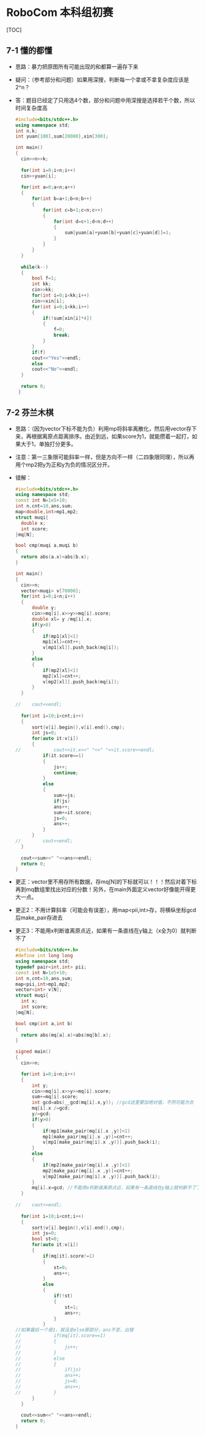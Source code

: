 # RoboCom 本科组初赛

[TOC]

## 7-1 懂的都懂

- 思路：暴力把原图所有可能出现的和都算一遍存下来

- 疑问：（参考部分和问题）如果用深搜，判断每一个拿或不拿复杂度应该是2^n？

- 答：题目已经定了只用选4个数，部分和问题中用深搜是选择若干个数，所以时间复杂度高

  ```C++
  #include<bits/stdc++.h>
  using namespace std;
  int n,k;
  int yuan[100],sum[20000],xin[300];
  
  int main()
  {
  	cin>>n>>k;
  	
  	for(int i=0;i<n;i++)
  	cin>>yuan[i];
  	
  	for(int a=0;a<n;a++)
  	{
  		for(int b=a+1;b<n;b++)
  		{
  			for(int c=b+1;c<n;c++)
  			{
  				for(int d=c+1;d<n;d++)
  				{
  					sum[yuan[a]+yuan[b]+yuan[c]+yuan[d]]=1;
  				}
  			}
  		}
  	}
  	
  	while(k--)
  	{
  		bool f=1;
  		int kk;
  		cin>>kk;
  		for(int i=0;i<kk;i++)
  		cin>>xin[i];
  		for(int i=0;i<kk;i++)
  		{
  			if(!sum[xin[i]*4])
  			{
  				f=0;
  				break;
  			}
  		}
  		if(f)
  		cout<<"Yes"<<endl;
  		else
  		cout<<"No"<<endl;
  	}
  	
  	return 0;
   } 
  ```

  

## 7-2 芬兰木棋

- 思路：（因为vector下标不能为负）利用mp将斜率离散化，然后用vector存下来，再根据离原点距离排序。由近到远，如果score为1，就能攒着一起打，如果大于1，单独打分更多。

- 注意：第一三象限可能斜率一样，但是方向不一样（二四象限同理），所以再用个mp2把y为正和y为负的情况区分开。

- 错解：

  ```C++
  #include<bits/stdc++.h>
  using namespace std;
  const int N=1e5+10;
  int n,cnt=10,ans,sum;
  map<double,int>mp1,mp2;
  struct muqi{
  	double x;
  	int score;
  }mq[N]; 
  
  bool cmp(muqi a,muqi b)
  {
  	return abs(a.x)<abs(b.x);
  }
  
  int main()
  {
  	cin>>n;
  	vector<muqi> v[70000];
  	for(int i=0;i<n;i++)
  	{
  		double y;
  		cin>>mq[i].x>>y>>mq[i].score;
  		double xl= y /mq[i].x;
  		if(y>0)
  		{
  			if(mp1[xl]<1)
  			mp1[xl]=cnt++;
  			v[mp1[xl]].push_back(mq[i]);
  		}
  		else
  		{
  			if(mp2[xl]<1)
  			mp2[xl]=cnt++;
  			v[mp2[xl]].push_back(mq[i]);
  		}
  	}
  	
  //	cout<<endl;
  	
  	for(int i=10;i<cnt;i++)
  	{
  		sort(v[i].begin(),v[i].end(),cmp); 
  		int js=0;
  		for(auto it:v[i])
  		{
  //			cout<<it.x<<" "<<" "<<it.score<<endl;
  			if(it.score==1)
  			{
  				js++;
  				continue;
  			}
  			else
  			{
  				sum+=js;
  				if(js)
  				ans++;
  				sum+=it.score;
  				js=0;
  				ans++;
  			}
  		}
  //		cout<<endl;
  	}
  	
  	cout<<sum<<" "<<ans<<endl;
  	return 0;
  }
  ```

- 更正：vector里不用存所有数据，存mq[N]的下标就可以！！！然后对着下标再到mq数组里找出对应的分数！另外，在main外面定义vector好像能开得更大一点。

- 更正2：不用计算斜率（可能会有误差），用map<pii,int>存，将横纵坐标gcd后make_pair存进去

- 更正3：不能用x判断谁离原点近，如果有一条直线在y轴上（x全为0）就判断不了

  ```C++
  #include<bits/stdc++.h>
  #define int long long
  using namespace std;
  typedef pair<int,int> pii;
  const int N=1e5+10;
  int n,cnt=10,ans,sum;
  map<pii,int>mp1,mp2;
  vector<int> v[N];
  struct muqi{
  	int x;
  	int score;
  }mq[N]; 
  
  bool cmp(int a,int b)
  {
  	return abs(mq[a].x)<abs(mq[b].x);
  }
  
  signed main()
  {
  	cin>>n;
  
  	for(int i=0;i<n;i++)
  	{
  		int y;
  		cin>>mq[i].x>>y>>mq[i].score;
  		sum+=mq[i].score;
  		int gcd=abs(__gcd(mq[i].x,y)); //gcd这里要加绝对值，不然可能为负 
  		mq[i].x /=gcd;
  		y/=gcd;
  		if(y>0)
  		{
  			if(mp1[make_pair(mq[i].x ,y)]<1)
  			mp1[make_pair(mq[i].x ,y)]=cnt++;
  			v[mp1[make_pair(mq[i].x ,y)]].push_back(i);
  		}
  		else
  		{
  			if(mp2[make_pair(mq[i].x ,y)]<1)
  			mp2[make_pair(mq[i].x ,y)]=cnt++;
  			v[mp2[make_pair(mq[i].x ,y)]].push_back(i);
  		}
  		mq[i].x=gcd; //不能用x判断谁离原点近，如果有一条直线在y轴上就判断不了了 
  	}
  	
  //	cout<<endl;
  	
  	for(int i=10;i<cnt;i++)
  	{
  		sort(v[i].begin(),v[i].end(),cmp); 
  		int js=0;
  		bool st=0;
  		for(auto it:v[i])
  		{
  			if(mq[it].score!=1)
  			{
  				st=0;
  				ans++;
  			}
  			else
  			{
  				if(!st)
  				{
  					st=1;
  					ans++;
  				}
  			}
  //如果最后一个是1，就没走else那部分，ans不变，出错 
  //			if(mq[it].score==1)
  //			{
  //				js++;
  //			}
  //			else
  //			{
  //				if(js)
  //				ans++;
  //				js=0;
  //				ans++;
  //			}
  		}
  	}
  	
  	cout<<sum<<" "<<ans<<endl;
  	return 0;
  }
  ```

  


































